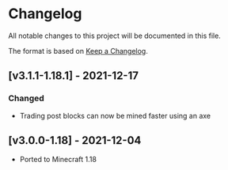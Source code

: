 # Changelog
All notable changes to this project will be documented in this file.

The format is based on [Keep a Changelog].

## [v3.1.1-1.18.1] - 2021-12-17
### Changed
- Trading post blocks can now be mined faster using an axe

## [v3.0.0-1.18] - 2021-12-04
- Ported to Minecraft 1.18

[Keep a Changelog]: https://keepachangelog.com/en/1.0.0/
